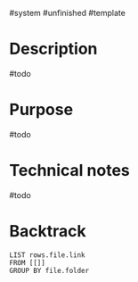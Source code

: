 #system #unfinished #template 
# Description
#todo 
# Purpose
#todo 
# Technical notes
#todo 
# Backtrack
``` dataview
LIST rows.file.link
FROM [[]]
GROUP BY file.folder
```
